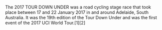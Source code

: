 The 2017 TOUR DOWN UNDER was a road cycling stage race that took place between 17 and 22 January 2017 in and around Adelaide, South Australia. It was the 19th edition of the Tour Down Under and was the first event of the 2017 UCI World Tour.[1][2]
